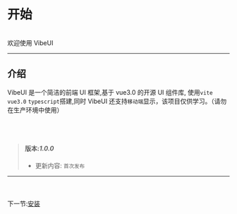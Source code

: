 # 开始

<br>
欢迎使用 VibeUI

---

## 介绍

VibeUI 是一个简洁的前端 UI 框架,基于 vue3.0 的开源 UI 组件库, 使用`vite` `vue3.0` `typescript`搭建,同时 VibeUI 还支持`移动端`显示，该项目仅供学习。（请勿在生产环境中使用）

<br>
<br>

> #### 版本:**_1.0.0_**
>
> - 更新内容: `首次发布`

---

<br>
<div style='display:flex;justify-content:space-between;margin:20px 0 '>
<!-- <div>上一节:<a href='#/Use'>安装与使用</a></div>   -->
<div>下一节:<a href='#/doc/install'>安装</a></div>  
</div>

